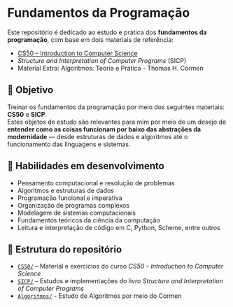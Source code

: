 # Fundamentos da Programação

Este repositório é dedicado ao estudo e prática dos **fundamentos da programação**, com base em dois materiais de referência:

- [CS50 – Introduction to Computer Science](https://cs50.harvard.edu/)
- *Structure and Interpretation of Computer Programs* (SICP)
- Material Extra: Algoritmos: Teoria e Prática - Thomas H. Cormen

## 🎯 Objetivo

Treinar os fundamentos da programação por meio dos seguintes materiais: **CS50** e **SICP**.  
Estes objetos de estudo são relevantes para mim por meio de um desejo de **entender como as coisas funcionam por baixo das abstrações da modernidade** — desde estruturas de dados e algoritmos até o funcionamento das linguagens e sistemas.

## 🧠 Habilidades em desenvolvimento

- Pensamento computacional e resolução de problemas
- Algoritmos e estruturas de dados
- Programação funcional e imperativa
- Organização de programas complexos
- Modelagem de sistemas computacionais
- Fundamentos teóricos da ciência da computação
- Leitura e interpretação de código em C, Python, Scheme, entre outros

## 📁 Estrutura do repositório

- [`CS50/`](./CS50/) – Material e exercícios do curso *CS50 – Introduction to Computer Science*
- [`SICP/`](./SICP/) – Estudos e implementações do livro *Structure and Interpretation of Computer Programs*
- [`Algoritmos/`](./Algoritmos/) - Estudo de Algoritmos por meio do Cormen
